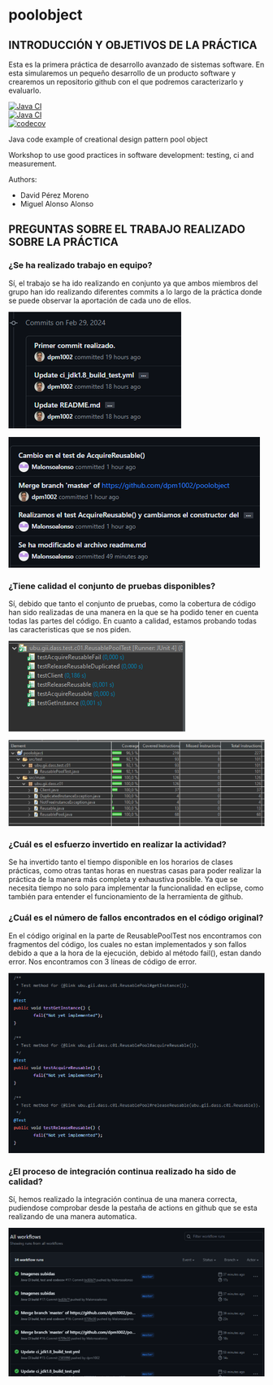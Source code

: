 poolobject
==========

## INTRODUCCIÓN Y OBJETIVOS DE LA PRÁCTICA
Esta es la primera práctica de desarrollo avanzado de sistemas software. En esta simularemos un pequeño desarrollo de un producto software y crearemos un repositorio github con el que podremos caracterizarlo y evaluarlo.

[![Java CI](https://github.com/dpm1002/poolobject/actions/workflows/ci_jdk11_build.yml/badge.svg)](https://github.com/dpm1002/poolobject/actions/workflows/ci_jdk11_build.yml) 	
[![Java CI](https://github.com/dpm1002/poolobject/actions/workflows/ci_jdk1.8_build_test.yml/badge.svg)](https://github.com/dpm1002/poolobject/actions/workflows/ci_jdk1.8_build_test.yml) 	
[![codecov](https://codecov.io/gh/dpm1002/poolobject/graph/badge.svg?token=U3Y5OVYT9P)](https://codecov.io/gh/dpm1002/poolobject)


Java code example of creational design pattern pool object

Workshop to use good practices in software development: testing, ci and measurement.

Authors:

- David Pérez Moreno
- Miguel Alonso Alonso

## PREGUNTAS SOBRE EL TRABAJO REALIZADO SOBRE LA PRÁCTICA

### ¿Se ha realizado trabajo en equipo?
Sí, el trabajo se ha ido realizando en conjunto ya que ambos miembros del grupo han ido realizando diferentes commits a lo largo de la práctica donde se puede observar la aportación de cada uno de ellos.

![Imágen 1 con los commits](image1.jpg)  

![Imágen 2 con los commits](image2.jpg)

### ¿Tiene calidad el conjunto de pruebas disponibles?
Sí, debido que tanto el conjunto de pruebas, como la cobertura de código han sido realizadas de una manera en la que se ha podido tener en cuenta todas las partes del código. En cuanto a calidad, estamos probando todas las caracteristicas que se nos piden.

![Imágen 3 con los tests](image3.jpg)

![Imágen 4 con el coverage](image4.jpg)

### ¿Cuál es el esfuerzo invertido en realizar la actividad?
Se ha invertido tanto el tiempo disponible en los horarios de clases prácticas, como otras tantas horas en nuestras casas para poder realizar la práctica de la manera más completa y exhaustiva posible. Ya que se necesita tiempo no solo para implementar la funcionalidad en eclipse, como también para entender el funcionamiento de la herramienta de github.

### ¿Cuál es el número de fallos encontrados en el código original?
En el código original en la parte de ReusablePoolTest nos encontramos con fragmentos del código, los cuales no estan implementados y son fallos debido a que a la hora de la ejecución, debido al método fail(), estan dando error.
Nos encontramos con 3 líneas de código de error.

![Imágen 5 con los errores dados por fail()](image5.jpg)

### ¿El proceso de integración continua realizado ha sido de calidad?
Sí, hemos realizado la integración continua de una manera correcta, pudiendose comprobar desde la pestaña de actions en github que se esta realizando de una manera automatica.

![Imágen 6 con las actions](image6.jpg)